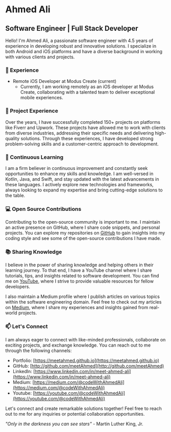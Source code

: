 # Ahmed Ali

## Software Engineer | Full Stack Developer

Hello! I'm Ahmed Ali, a passionate software engineer with 4.5 years of experience in developing robust and innovative solutions. I specialize in both Android and iOS platforms and have a diverse background in working with various clients and projects.

### 🚀 Experience

- Remote iOS Developer at Modus Create (current)
  - Currently, I am working remotely as an iOS developer at Modus Create, collaborating with a talented team to deliver exceptional mobile experiences.

### 💼 Project Experience

Over the years, I have successfully completed 150+ projects on platforms like Fiverr and Upwork. These projects have allowed me to work with clients from diverse industries, addressing their specific needs and delivering high-quality solutions. Through these experiences, I have developed strong problem-solving skills and a customer-centric approach to development.

### 🌱 Continuous Learning

I am a firm believer in continuous improvement and constantly seek opportunities to enhance my skills and knowledge. I am well-versed in Kotlin, Java, and Swift, and stay updated with the latest advancements in these languages. I actively explore new technologies and frameworks, always looking to expand my expertise and bring cutting-edge solutions to the table.

### 💻 Open Source Contributions

Contributing to the open-source community is important to me. I maintain an active presence on GitHub, where I share code snippets, and personal projects. You can explore my repositories on [GitHub](http://github.com/meetAhmed) to gain insights into my coding style and see some of the open-source contributions I have made.

### 📚 Sharing Knowledge

I believe in the power of sharing knowledge and helping others in their learning journey. To that end, I have a YouTube channel where I share tutorials, tips, and insights related to software development. You can find me on [YouTube](https://youtube.com/@codeWithAhmedAli), where I strive to provide valuable resources for fellow developers.

I also maintain a Medium profile where I publish articles on various topics within the software engineering domain. Feel free to check out my articles on [Medium](https://medium.com/@codeWithAhmedAli), where I share my experiences and insights gained from real-world projects.

### 📫 Let's Connect

I am always eager to connect with like-minded professionals, collaborate on exciting projects, and exchange knowledge. You can reach out to me through the following channels:

- Portfolio: [https://meetahmed.github.io](https://meetahmed.github.io)
- GitHub: [http://github.com/meetAhmed](http://github.com/meetAhmed)
- LinkedIn: [https://www.linkedin.com/in/meet-ahmed-ali](https://www.linkedin.com/in/meet-ahmed-ali)
- Medium: [https://medium.com/@codeWithAhmedAli](https://medium.com/@codeWithAhmedAli)
- Youtube: [https://youtube.com/@codeWithAhmedAli](https://youtube.com/@codeWithAhmedAli)

Let's connect and create remarkable solutions together! Feel free to reach out to me for any inquiries or potential collaboration opportunities.

_"Only in the darkness you can see stars"_ - Martin Luther King, Jr.
